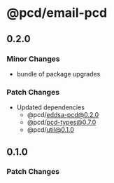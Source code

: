# @pcd/email-pcd

## 0.2.0

### Minor Changes

- bundle of package upgrades

### Patch Changes

- Updated dependencies
  - @pcd/eddsa-pcd@0.2.0
  - @pcd/pcd-types@0.7.0
  - @pcd/util@0.1.0

## 0.1.0

### Patch Changes
